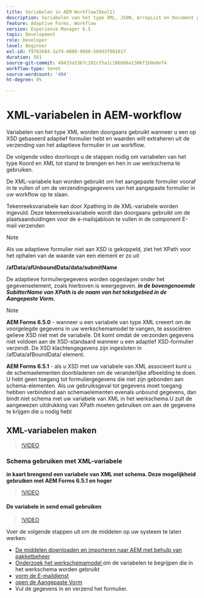 ```yaml
---
title: Variabelen in AEM Workflow[Deel1]
description: Variabelen van het type XML, JSON, ArrayList en Document gebruiken in een AEM-workflow
feature: Adaptive Forms, Workflow
version: Experience Manager 6.5
topic: Development
role: Developer
level: Beginner
exl-id: f9782684-3a74-4080-9680-589d3f901617
duration: 561
source-git-commit: 48433a5367c281cf5a1c106b08a1306f1b0e8ef4
workflow-type: tm+mt
source-wordcount: '404'
ht-degree: 0%

---
```


# XML-variabelen in AEM-workflow

Variabelen van het type XML worden doorgaans gebruikt wanneer u een op XSD gebaseerd adaptief formulier hebt en waarden wilt extraheren uit de verzending van het adaptieve formulier in uw workflow.

De volgende video doorloopt u de stappen nodig om variabelen van het type Koord en XML tot stand te brengen en hen in uw werkschema te gebruiken.

De XML-variabele kan worden gebruikt om het aangepaste formulier vooraf in te vullen of om de verzendingsgegevens van het aangepaste formulier in uw workflow op te slaan.

Tekenreeksvariabele kan door Xpathing in de XML-variabele worden ingevuld. Deze tekenreeksvariabele wordt dan doorgaans gebruikt om de plaatsaanduidingen voor de e-mailsjabloon te vullen in de component E-mail verzenden

>[!NOTE]
>
>Als uw adaptieve formulier niet aan XSD is gekoppeld, ziet het XPath voor het ophalen van de waarde van een element er zo uit
>
>**/afData/afUnboundData/data/submitName**

De adaptieve formuliergegevens worden opgeslagen onder het gegevenselement, zoals hierboven is weergegeven. **_in de bovengenoemde SubitterName van XPath is de naam van het tekstgebied in de Aangepaste Vorm._**

>[!NOTE]
>
>**AEM Forms 6.5.0** - wanneer u een variabele van type XML creeert om de voorgelegde gegevens in uw werkschemamodel te vangen, te associëren gelieve XSD niet met de variabele. Dit komt omdat de verzonden gegevens niet voldoen aan de XSD-standaard wanneer u een adaptief XSD-formulier verzendt. De XSD klachtengegevens zijn ingesloten in /afData/afBoundData/ element.
>
>**AEM Forms 6.5.1** - als u XSD met uw variabele van XML associeert kunt u de schemaelementen doorbladeren om de veranderlijke afbeelding te doen. U hebt geen toegang tot formuliergegevens die niet zijn gebonden aan schema-elementen. Als uw gebruiksgeval tot gegevens moet toegang hebben verbindend aan schemaelementen evenals unbound gegevens, dan bindt niet schema met uw variabele van XML in het werkschema.U zult de aangewezen uitdrukking van XPath moeten gebruiken om aan de gegevens te krijgen die u nodig hebt

## XML-variabelen maken

>[!VIDEO](https://video.tv.adobe.com/v/26440?quality=12&learn=on)

### Schema gebruiken met XML-variabele

**in kaart brengend een variabele van XML met schema. Deze mogelijkheid gebruiken met AEM Forms 6.5.1 en hoger**

>[!VIDEO](https://video.tv.adobe.com/v/28098?quality=12&learn=on)

#### De variabele in send email gebruiken

>[!VIDEO](https://video.tv.adobe.com/v/26441?quality=12&learn=on)

Voer de volgende stappen uit om de middelen op uw systeem te laten werken:

* [De middelen downloaden en importeren naar AEM met behulp van pakketbeheer](assets/xmlandstringvariable.zip)
* [ Onderzoek het werkschemamodel ](http://localhost:4502/editor.html/conf/global/settings/workflow/models/vacationrequest.html) om de variabelen te begrijpen die in het werkschema worden gebruikt
* [ vorm de E-maildienst ](https://helpx.adobe.com/experience-manager/6-5/sites/administering/using/notification.html#ConfiguringtheMailService)
* [ open de Aangepaste Vorm ](http://localhost:4502/content/dam/formsanddocuments/applicationfortimeoff/jcr:content?wcmmode=disabled)
* Vul de gegevens in en verzend het formulier.
